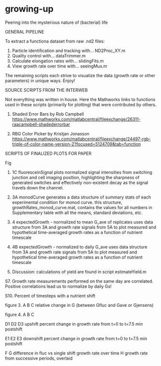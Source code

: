 # growing-up
Peering into the mysterious nature of (bacterial) life




GENERAL PIPELINE

To extract a functiona dataset from raw .nd2 files:

1. Particle identification and tracking with...           ND2Proc_XY.m
2. Quality control with...                                dataTrimmer.m
3. Calculate elongation rates with...                     slidingFits.m
4. View growth rate over time with...                     seeingMus.m

The remaining scripts each strive to visualize the data (growth rate or other parameters) in unique ways.
Enjoy!




SOURCE SCRIPTS FROM THE INTERWEB

Not everything was written in house. Here the Mathworks links to functions used in these scripts (primarily for plotting) that were contributed by others.

1. Shaded Error Bars by Rob Campbell
https://www.mathworks.com/matlabcentral/fileexchange/26311-raacampbell-shadederrorbar

2. RBG Color Picker by Kristjan Jonasson
https://www.mathworks.com/matlabcentral/fileexchange/24497-rgb-triple-of-color-name-version-2?focused=5124709&tab=function




SCRIPTS OF FINALIZED PLOTS FOR PAPER

Fig

1. 1C fluoresceinSignal
plots normalized signal intensities from switching junction and cell imaging position, highlighting the sharpness of generated switches and effectively non-existent decay as the signal travels down the channel.
 

2. 3A monodCurve
generates a data structure of summary stats of each experimental condition for monod curve. this structure, growthRates_monod_curve.mat, contains the values for all numbers in Supplementary table with all the means, standard deviations, etc.


3. 4 expectedGrowth - normalized to mean G_ave of replicates
uses data structure from 3A and growth rate signals from 5A to plot measured and hypothetical time-averaged growth rates as a function of nutrient timescale

4. 4B expectedGrowth - normalized to daily G_ave
uses data structure from 3A and growth rate signals from 5A to plot measured and hypothetical time-averaged growth rates as a function of nutrient timescale

0. Discussion: calculations of yield are found in script estimateYield.m


S7. Growth rate measurements performed on the same day are correlated.
	Positive correlations lead us to normalize by daily Gs!

S10. Percent of timesteps with a nutrient shift


figure 3.
A
B
C relative change in G (between Gfluc and Gave or Gjensens)


figure 4. 
A
B
C

D1
D2
D3 upshift percent change in growth rate from t=0 to t=7.5 min postshift

E1
E2
E3 downshift percent change in growth rate from t=0 to t=7.5 min postshift

F
G  difference in fluc vs single shift growth rate over time
H  growth rate from successive periods, overlaid

